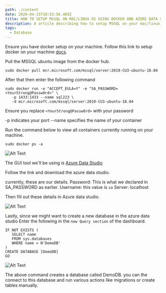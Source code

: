 ```yaml
---
path: ./content
date: 2020-04-15T10:53:56.469Z
title: HOW TO SETUP MSSQL ON MAC/LINUX OS USING DOCKER AND AZURE DATA STUDIO
description: A article describing how to setup MSSQL on your mac/linux machine using docker
tags:
  - Database
---
```

Ensure you have docker setup on your machine. Follow this link to setup docker on your machine [docs](https://docs.docker.com/docker-for-mac/install/).

Pull the MSSQL ubuntu image from the docker hub.

```
sudo docker pull mcr.microsoft.com/mssql/server:2019-CU3-ubuntu-18.04
```

After that then enter the following command

```
sudo docker run -e "ACCEPT_EULA=Y" -e "SA_PASSWORD=<YourStrong@Passw0rd>" \
   -p 1433:1433 --name sql223 \
   -d mcr.microsoft.com/mssql/server:2019-CU3-ubuntu-18.04
```

Ensure you replace `<YourStrong@Passw0rd>` with your password

-p indicates your port
--name specifies the name of your container

Run the command below to view all containers currently running on your machine.

`sudo docker ps -a`

![Alt Text](https://dev-to-uploads.s3.amazonaws.com/i/4racpb360iz9p3zvf8ue.png)


The GUI tool we'll be using is [Azure Data Studio](https://docs.microsoft.com/en-us/sql/azure-data-studio/download-azure-data-studio?view=sql-server-ver15)

Follow the link and download the azure data studio.

currently, these are our details.
Password: This is what we declared in SA_PASSWORD as earlier.
Username: this value is `sa`
Server: localhost

Then fill out these details in Azure data studio.

![Alt Text](https://dev-to-uploads.s3.amazonaws.com/i/eqp9uq7v9juch2ctr53d.png)

Lastly, since we might want to create a new database in the azure data studio
Enter the following in the `new Query section` of the dashboard.

```
IF NOT EXISTS (
   SELECT name
   FROM sys.databases
   WHERE name = N'DemoDB'
)
CREATE DATABASE [DemoDB]
GO
```
![Alt Text](https://dev-to-uploads.s3.amazonaws.com/i/rv66meq4mslnf5kf2a1w.png)

The above command creates a database called DemoDB. you can the connect to this database and run various actions like migrations or create tables manually.

